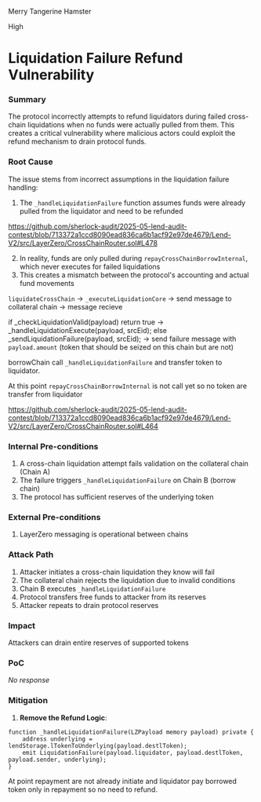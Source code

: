 Merry Tangerine Hamster

High

# Liquidation Failure Refund Vulnerability

### Summary

The protocol incorrectly attempts to refund liquidators during failed cross-chain liquidations when no funds were actually pulled from them. This creates a critical vulnerability where malicious actors could exploit the refund mechanism to drain protocol funds.

### Root Cause

The issue stems from incorrect assumptions in the liquidation failure handling:
1. The `_handleLiquidationFailure` function assumes funds were already pulled from the liquidator and need to be refunded

https://github.com/sherlock-audit/2025-05-lend-audit-contest/blob/713372a1ccd8090ead836ca6b1acf92e97de4679/Lend-V2/src/LayerZero/CrossChainRouter.sol#L478

2. In reality, funds are only pulled during `repayCrossChainBorrowInternal`, which never executes for failed liquidations
3. This creates a mismatch between the protocol's accounting and actual fund movements

`liquidateCrossChain` -> `_executeLiquidationCore` -> send message to collateral chain -> message recieve 

if  _checkLiquidationValid(payload) return true ->  _handleLiquidationExecute(payload, srcEid);
else   _sendLiquidationFailure(payload, srcEid); -> send failure message with `payload.amount` (token that should be seized on this chain but are not)

borrowChain call `_handleLiquidationFailure` and transfer token to liquidator.

At this point  `repayCrossChainBorrowInternal` is not call yet so no token are transfer from liquidator

https://github.com/sherlock-audit/2025-05-lend-audit-contest/blob/713372a1ccd8090ead836ca6b1acf92e97de4679/Lend-V2/src/LayerZero/CrossChainRouter.sol#L464

### Internal Pre-conditions

1. A cross-chain liquidation attempt fails validation on the collateral chain (Chain A)
2. The failure triggers `_handleLiquidationFailure` on Chain B (borrow chain)
3. The protocol has sufficient reserves of the underlying token


### External Pre-conditions

1. LayerZero messaging is operational between chains

### Attack Path

1. Attacker initiates a cross-chain liquidation they know will fail
2. The collateral chain rejects the liquidation due to invalid conditions
3. Chain B executes `_handleLiquidationFailure`
4. Protocol transfers free funds to attacker from its reserves
5. Attacker repeats to drain protocol reserves

### Impact

Attackers can drain entire reserves of supported tokens

### PoC

_No response_

### Mitigation

1. **Remove the Refund Logic**:
```solidity
function _handleLiquidationFailure(LZPayload memory payload) private {
    address underlying = lendStorage.lTokenToUnderlying(payload.destlToken);
    emit LiquidationFailure(payload.liquidator, payload.destlToken, payload.sender, underlying);
}
```

At point repayment are not already initiate and liquidator pay borrowed token only in repayment so no need to refund.